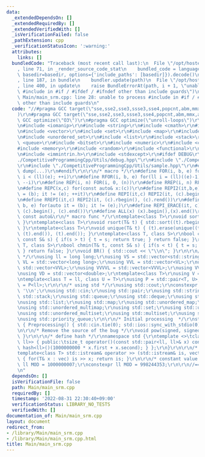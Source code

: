 ```yaml
---
data:
  _extendedDependsOn: []
  _extendedRequiredBy: []
  _extendedVerifiedWith: []
  _isVerificationFailed: false
  _pathExtension: cpp
  _verificationStatusIcon: ':warning:'
  attributes:
    links: []
  bundledCode: "Traceback (most recent call last):\n  File \"/opt/hostedtoolcache/Python/3.10.6/x64/lib/python3.10/site-packages/onlinejudge_verify/documentation/build.py\"\
    , line 71, in _render_source_code_stat\n    bundled_code = language.bundle(stat.path,\
    \ basedir=basedir, options={'include_paths': [basedir]}).decode()\n  File \"/opt/hostedtoolcache/Python/3.10.6/x64/lib/python3.10/site-packages/onlinejudge_verify/languages/cplusplus.py\"\
    , line 187, in bundle\n    bundler.update(path)\n  File \"/opt/hostedtoolcache/Python/3.10.6/x64/lib/python3.10/site-packages/onlinejudge_verify/languages/cplusplus_bundle.py\"\
    , line 400, in update\n    raise BundleErrorAt(path, i + 1, \"unable to process\
    \ #include in #if / #ifdef / #ifndef other than include guards\")\nonlinejudge_verify.languages.cplusplus_bundle.BundleErrorAt:\
    \ Main/main_srm.cpp: line 28: unable to process #include in #if / #ifdef / #ifndef\
    \ other than include guards\n"
  code: "//#pragma GCC target(\"sse,sse2,sse3,ssse3,sse4,popcnt,abm,mmx,avx,avx2,avx512f\"\
    )\r\n#pragma GCC target(\"sse,sse2,sse3,ssse3,sse4,popcnt,abm,mmx,avx\")\r\n#pragma\
    \ GCC optimize(\"O3\")\r\n#pragma GCC optimize(\"unroll-loops\")\r\n#include <iostream>\r\
    \n#include <iomanip>\r\n#include <string>\r\n#include <cmath>\r\n#include <algorithm>\r\
    \n#include <vector>\r\n#include <set>\r\n#include <map>\r\n#include <unordered_map>\r\
    \n#include <unordered_set>\r\n#include <list>\r\n#include <stack>\r\n#include\
    \ <queue>\r\n#include <bitset>\r\n#include <numeric>\r\n#include <cassert>\r\n\
    #include <memory>\r\n#include <random>\r\n#include <functional>\r\n#include <complex>\r\
    \n#include <immintrin.h>\r\n#include <stdexcept>\r\n#ifdef DEBUG\r\n#include \"\
    ./CompetitiveProgrammingCpp/Utils/debug.hpp\"\r\n#include \"./CompetitiveProgrammingCpp/Utils/Timer.hpp\"\
    \r\n#include \"./CompetitiveProgrammingCpp/Utils/sample.hpp\"\r\n#else\r\n#define\
    \ dump(...)\r\n#endif\r\n\r\n/* macro */\r\n#define FOR(i, b, e) for(ll i = (ll)(b);\
    \ i < (ll)(e); ++i)\r\n#define RFOR(i, b, e) for(ll i = (ll)((e)-1); i >= (ll)(b);\
    \ --i)\r\n#define REP(i, n) FOR(i, 0, (n))\r\n#define RREP(i, n) RFOR(i, 0, (n))\r\
    \n#define REPC(x,c) for(const auto& x:(c))\r\n#define REPI2(it,b,e) for(auto it\
    \ = (b); it != (e); ++it)\r\n#define REPI(it,c) REPI2(it, (c).begin(), (c).end())\r\
    \n#define RREPI(it,c) REPI2(it, (c).rbegin(), (c).rend())\r\n#define REPI_ERACE2(it,\
    \ b, e) for(auto it = (b); it != (e);)\r\n#define REPI_ERACE(it, c) REPI_ERACE2(it,\
    \ (c).begin(), (c).end())\r\n#define ALL(x) (x).begin(),(x).end()\r\n#define cauto\
    \ const auto&\r\n/* macro func */\r\ntemplate<class T>\r\nvoid sort(T& t) { std::sort(ALL(t));\
    \ }\r\ntemplate<class T>\r\nvoid rsort(T& t) { std::sort((t).rbegin(), (t).rend());\
    \ }\r\ntemplate<class T>\r\nvoid unique(T& t) { (t).erase(unique((t).begin(),\
    \ (t).end()), (t).end()); }\r\ntemplate<class T, class S>\r\nbool chmax(T& t,\
    \ const S& s) { if(s > t) { t = s; return true; } return false; }\r\ntemplate<class\
    \ T, class S>\r\nbool chmin(T& t, const S& s) { if(s < t) { t = s; return true;\
    \ } return false; }\r\nvoid BR() { std::cout << \"\\n\"; }\r\n\r\n/* type define\
    \ */\r\nusing ll = long long;\r\nusing VS = std::vector<std::string>;\r\nusing\
    \ VL = std::vector<long long>;\r\nusing VVL = std::vector<VL>;\r\nusing VVVL =\
    \ std::vector<VVL>;\r\nusing VVVVL = std::vector<VVVL>;\r\nusing VVVVVL = std::vector<VVVVL>;\r\
    \nusing VD = std::vector<double>;\r\ntemplate<class T>\r\nusing V = std::vector<T>;\r\
    \ntemplate<class T = ll, class U = T>\r\nusing P = std::pair<T, U>;\r\nusing PAIR\
    \ = P<ll>;\r\n\r\n/* using std */\r\nusing std::cout;\r\nconstexpr char endl =\
    \ '\\n';\r\nusing std::cin;\r\nusing std::pair;\r\nusing std::string;\r\nusing\
    \ std::stack;\r\nusing std::queue;\r\nusing std::deque;\r\nusing std::vector;\r\
    \nusing std::list;\r\nusing std::map;\r\nusing std::unordered_map;\r\nusing std::multimap;\r\
    \nusing std::unordered_multimap;\r\nusing std::set;\r\nusing std::unordered_set;\r\
    \nusing std::unordered_multiset;\r\nusing std::multiset;\r\nusing std::bitset;\r\
    \nusing std::priority_queue;\r\n\r\n/* Initial processing  */\r\nstruct Preprocessing\
    \ { Preprocessing() { std::cin.tie(0); std::ios::sync_with_stdio(0); }; }_Preprocessing;\r\
    \n\r\n/* Remove the source of the bug */\r\nvoid pow(signed, signed) { assert(false);\
    \ }\r\n\r\n/* define hash */\r\nnamespace std {\r\ntemplate <>\tclass hash<std::pair<ll,\
    \ ll>> { public:\tsize_t operator()(const std::pair<ll, ll>& x) const { return\
    \ hash<ll>()(1000000000 * x.first + x.second); } };\r\n}\r\n\r\n/* input */\r\n\
    template<class T> std::istream& operator >> (std::istream& is, vector<T>& vec)\
    \ { for(T& x : vec) is >> x; return is; }\r\n\r\n/* constant value */\r\n// constexpr\
    \ ll MOD = 1000000007;\r\nconstexpr ll MOD = 998244353;\r\n\r\n//=============================================================================================\r\
    \n"
  dependsOn: []
  isVerificationFile: false
  path: Main/main_srm.cpp
  requiredBy: []
  timestamp: '2022-08-31 22:30:40+09:00'
  verificationStatus: LIBRARY_NO_TESTS
  verifiedWith: []
documentation_of: Main/main_srm.cpp
layout: document
redirect_from:
- /library/Main/main_srm.cpp
- /library/Main/main_srm.cpp.html
title: Main/main_srm.cpp
---
```

